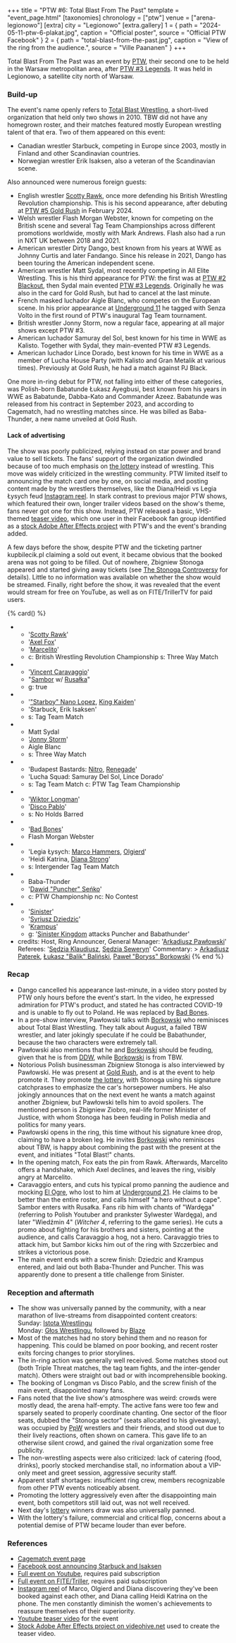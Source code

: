 +++
title = "PTW #6: Total Blast From The Past"
template = "event_page.html"
[taxonomies]
chronology = ["ptw"]
venue = ["arena-legionowo"]
[extra]
city = "Legionowo"
[extra.gallery]
1 = { path = "2024-05-11-ptw-6-plakat.jpg", caption = "Official poster", source = "Official PTW Facebook" }
2 = { path = "total-blast-from-the-past.jpg", caption = "View of the ring from the audience.", source = "Ville Paananen" }
+++

Total Blast From The Past was an event by [PTW](@/o/ptw.md), their second one to be held in the Warsaw metropolitan area, after [PTW #3 Legends](@/e/ptw/2022-11-26-ptw-3-legends.md). It was held in Legionowo, a satellite city north of Warsaw.

### Build-up

The event's name openly refers to [Total Blast Wrestling](@/o/tbw.md), a short-lived organization that held only two shows in 2010. TBW did not have any homegrown roster, and their matches featured mostly European wrestling talent of that era. Two of them appeared on this event:

* Canadian wrestler Starbuck, competing in Europe since 2003, mostly in Finland and other Scandinavian countries.
* Norwegian wrestler Erik Isaksen, also a veteran of the Scandinavian scene.

Also announced were numerous foreign guests:

* English wrestler [Scotty Rawk](@/w/scotty-rawk.md), once more defending his British Wrestling Revolution championship. This is his second appearance, after debuting at [PTW #5 Gold Rush](@/e/ptw/2024-02-03-ptw-5-gold-rush.md) in February 2024.
* Welsh wrestler Flash Morgan Webster, known for competing on the British scene and several  Tag Team Championships across different promotions worldwide, mostly with Mark Andrews. Flash also had a run in NXT UK between 2018 and 2021.
* American wrestler Dirty Dango, best known from his years at WWE as Johnny Curtis and later Fandango. Since his release in 2021, Dango has been touring the American independent scene.
* American wrestler Matt Sydal, most recently competing in All Elite Wrestling. This is his third appearance for PTW: the first was at [PTW #2 Blackout](@/e/ptw/2022-02-19-ptw-2-blackout.md), then Sydal main evented [PTW #3 Legends](@/e/ptw/2022-11-26-ptw-3-legends.md). Originally he was also in the card for Gold Rush, but had to cancel at the last minute.
* French masked luchador Aigle Blanc, who competes on the European scene. In his prior appearance at [Underground 11](@/e/ptw/2023-01-29-ptw-underground-11.md) he tagged with Senza Volto in the first round of PTW's inaugural Tag Team tournament.
* British wrestler Jonny Storm, now a regular face, appearing at all major shows except PTW #3.
* American luchador Samuray del Sol, best known for his time in WWE as Kalisto. Together with Sydal, they main-evented PTW #3 Legends.
* American luchador Lince Dorado, best known for his time in WWE as a member of Lucha House Party (with Kalisto and Gran Metalik at various times). Previously at Gold Rush, he had a match against PJ Black.

One more in-ring debut for PTW, not falling into either of these categories, was Polish-born Babatunde Łukasz Ayegbusi, best known from his years in WWE as Babatunde, Dabba-Kato and Commander Azeez. Babatunde was released from his contract in September 2023, and according to Cagematch, had no wrestling matches since. He was billed as Baba-Thunder, a new name unveiled at Gold Rush.

#### Lack of advertising

The show was poorly publicized, relying instead on star power and brand value to sell tickets. The fans' support of the organization dwindled because of too much emphasis on [the lottery](@/o/ptw.md#the-lottery) instead of wrestling. This move was widely criticized in the wrestling community. PTW limited itself to announcing the match card one by one, on social media, and posting content made by the wrestlers themselves, like the Diana/Heidi vs Legia Łysych feud [Instagram reel][legia-vs-diana-heidi].
In stark contrast to previous major PTW shows, which featured their own, longer trailer videos based on the show's theme, fans never got one for this show. Instead, PTW released a basic, VHS-themed [teaser video][stock-teaser-video], which one user in their Facebook fan group identified as a [stock Adobe After Effects project][stock-videohive] with PTW's and the event's branding added.

A few days before the show, despite PTW and the ticketing partner kupbilecik.pl claiming a sold out event, it became obvious that the booked arena was not going to be filled.
Out of nowhere, Zbigniew Stonoga appeared and started giving away tickets (see [The Stonoga Controversy](@/a/ptw-crisis.md#the-stonoga-controversy) for details).
Little to no information was available on whether the show would be streamed. Finally, right before the show, it was revealed that the event would stream for free on YouTube, as well as on FITE/TrillerTV for paid users.

{% card() %}
- - '[Scotty Rawk](@/w/scotty-rawk.md)'
  - '[Axel Fox](@/w/axel-fox.md)'
  - '[Marcelito](@/w/marcelito.md)'
  - c: British Wrestling Revolution Championship
    s: Three Way Match
- - '[Vincent Caravaggio](@/w/vincent-caravaggio.md)'
  - "[Sambor](@/w/sambor.md) w/ [Rusałka](@/w/rusalka.md)"
  - g: true
- - '["Starboy" Nano Lopez](@/w/nano-lopez.md), [King Kaiden](@/w/king-kaiden.md)'
  - 'Starbuck, Erik Isaksen'
  - s: Tag Team Match
- - Matt Sydal
  - '[Jonny Storm](@/w/jonny-storm.md)'
  - Aigle Blanc
  - s: Three Way Match
- - 'Budapest Bastards: [Nitro](@/w/nitro.md), [Renegade](@/w/renegade.md)'
  - 'Lucha Squad: Samuray Del Sol, Lince Dorado'
  - s: Tag Team Match
    c: PTW Tag Team Championship
- - '[Wiktor Longman](@/w/wiktor-longman.md)'
  - '[Disco Pablo](@/w/disco-pablo.md)'
  - s: No Holds Barred
- - '[Bad Bones](@/w/bad-bones.md)'
  - Flash Morgan Webster
- - 'Legia Łysych: [Marco Hammers](@/w/marco-hammers.md), [Olgierd](@/w/olgierd.md)'
  - 'Heidi Katrina, [Diana Strong](@/w/diana-strong.md)'
  - s: Intergender Tag Team Match
- - Baba-Thunder
  - '[Dawid "Puncher" Seńko](@/w/puncher.md)'
  - c: PTW Championship
    nc: No Contest
- - '[Sinister](@/w/sinister.md)'
  - '[Syriusz Dziedzic](@/w/dziedzic.md)'
  - '[Krampus](@/w/krampus.md)'
  - g: '[Sinister Kingdom](@/tt/sinister-kingdom.md) attacks Puncher and Babathunder'
- credits:
    Host, Ring Announcer, General Manager: '[Arkadiusz Pawłowski](@/w/pan-pawlowski.md)'
    Referees: '[Sędzia Klaudiusz](@/w/sedzia-klaudiusz.md), [Sędzia Seweryn](@/w/sedzia-seweryn.md)'
    Commentary: >
      [Arkadiusz Paterek](@/w/arek-paterek.md),
      [Łukasz "Balik" Baliński](@/w/lukasz-balinski.md),
      [Paweł "Boryss" Borkowski](@/w/pawel-borkowski.md)
{% end %}

### Recap

* Dango cancelled his appearance last-minute, in a video story posted by PTW only hours before the event's start. In the video, he expressed admiration for PTW's product, and stated he has contracted COVID-19 and is unable to fly out to Poland. He was replaced by [Bad Bones](@/w/bad-bones.md).
* In a pre-show interview, Pawłowski talks with [Borkowski](@/w/pawel-borkowski.md) who reminisces about Total Blast Wrestling. They talk about August, a failed TBW wrestler, and later jokingly speculate if he could be Babathunder, because the two characters were extremely tall.
* Pawłowski also mentions that he and [Borkowski](@/w/pawel-borkowski.md) should be feuding, given that he is from [DDW](@/o/ddw.md), while [Borkowski](@/w/pawel-borkowski.md) is from TBW.
* Notorious Polish businessman Zbigniew Stonoga is also interviewed by Pawłowski. He was present at [Gold Rush](@/e/ptw/2024-02-03-ptw-5-gold-rush.md), and is at the event to help promote it.
  They promote [the lottery](@/o/ptw.md#the-lottery), with Stonoga using his signature catchprases to emphasize the car's horsepower numbers. He also jokingly announces that on the next event he wants a match against another Zbigniew, but Pawłowski tells him to avoid spoilers.
  The mentioned person is Zbigniew Ziobro, real-life former Minister of Justice, with whom Stonoga has been feuding in Polish media and politics for many years.
* Pawłowski opens in the ring, this time without his signature knee drop, claiming to have a broken leg.
  He invites [Borkowski](@/w/pawel-borkowski.md) who reminisces about TBW, is happy about combining the past with the present at the event, and initiates "Total Blast!" chants.
* In the opening match, Fox eats the pin from Rawk. Afterwards, Marcelito offers a handshake, which Axel declines, and leaves the ring, visibly angry at Marcelito.
* Caravaggio enters, and cuts his typical promo panning the audience and mocking [El Ogre](@/w/olgierd.md), who lost to him at [Underground 21](@/e/ptw/2024-04-13-ptw-underground-21.md). He claims to be better than the entire roster, and calls himself "a hero without a cape".
  Sambor enters with Rusałka. Fans rib him with chants of "Wardęga" (referring to Polish Youtuber and prankster Sylwester Wardęga), and later "Wiedźmin 4" (_Witcher 4_, referring to the game series). He cuts a promo about fighting for his brothers and sisters, pointing at the audience, and calls Caravaggio a hog, not a hero. Caravaggio tries to attack him, but Sambor kicks him out of the ring with Szczerbiec and strikes a victorious pose.
* The main event ends with a screw finish: Dziedzic and Krampus entered, and laid out both Baba-Thunder and Puncher. This was apparently done to present a title challenge from Sinister.

### Reception and aftermath

* The show was universally panned by the community, with a near marathon of live-streams from disappointed content creators: \
  Sunday: [Istota Wrestlingu](https://www.youtube.com/watch?v=2dXtNWZ2QUg) \
  Monday: [Głos Wrestlingu](https://www.youtube.com/watch?v=YzM2mRommdc), followed by [Blaze](https://www.youtube.com/watch?v=juCA2TmWXLU)
* Most of the matches had no story behind them and no reason for happening. This could be blamed on poor booking, and recent roster exits forcing changes to prior storylines.
* The in-ring action was generally well received. Some matches stood out (both Triple Threat matches, the tag team fights, and the inter-gender match). Others were straight out bad or with incomprehensible booking.
* The booking of Longman vs Disco Pablo, and the screw finish of the main event, disappointed many fans.
* Fans noted that the live show's atmosphere was weird: crowds were mostly dead, the arena half-empty. The active fans were too few and sparsely seated to properly coordinate chanting. One sector of the floor seats, dubbed the "Stonoga sector" (seats allocated to his giveaway), was occupied by [PpW](@/o/ppw.md) wrestlers and their friends, and stood out due to their lively reactions, often shown on camera. This gave life to an otherwise silent crowd, and gained the rival organization some free publicity.
* The non-wrestling aspects were also criticized: lack of catering (food, drinks), poorly stocked merchandise stall, no information about a VIP-only meet and greet session, aggressive security staff.
* Apparent staff shortages: insufficient ring crew, members recognizable from other PTW events noticeably absent.
* Promoting the lottery aggressively even after the disappointing main event, both competitors still laid out, was not well received.
* Next day's [lottery](@/o/ptw.md#the-prize-draw) winners draw was also universally panned.
* With the lottery's failure, commercial and critical flop, concerns about a potential demise of PTW became louder than ever before.

### References

* [Cagematch event page](https://www.cagematch.net/?id=1&nr=394896)
* [Facebook post announcing Starbuck and Isaksen](https://www.facebook.com/PrimeTimeWrestlingPL/posts/pfbid0XSHwEuYjQG1dGxLjoEXvnYRaC4wVm7tAYiZ1kT6XLjDZc8eBR4GfZ515pMQNvtFHl)
* [Full event on Youtube](https://www.youtube.com/watch?v=y7kujmfEpMs), requires paid subscription
* [Full event on FITE/Triller](https://www.trillertv.com/watch/ptw-total-blast-from-the-past/2pf08/), requires paid subscription
* [Instagram reel][legia-vs-diana-heidi] of Marco, Olgierd and Diana discovering they've been booked against each other, and Diana calling Heidi Katrina on the phone. The men constantly diminish the women's achievements to reassure themselves of their superiority.
* [Youtube teaser video][stock-teaser-video] for the event
* [Stock Adobe After Effects project on videohive.net][stock-videohive] used to create the teaser video.

[legia-vs-diana-heidi]: https://www.instagram.com/reel/C6sqouYMgzM/
[stock-teaser-video]: https://www.youtube.com/watch?v=tXoynFl_f1g
[stock-videohive]: https://videohive.net/item/2df-vhs-pack/36461819
